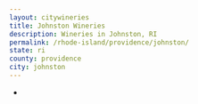 ```yaml
---
layout: citywineries
title: Johnston Wineries
description: Wineries in Johnston, RI
permalink: /rhode-island/providence/johnston/
state: ri
county: providence
city: johnston
---
```

-
